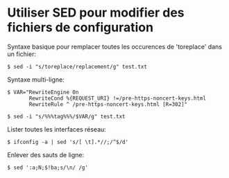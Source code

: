# Utiliser SED pour modifier des fichiers de configuration

Syntaxe basique pour remplacer toutes les occurences de 'toreplace' dans un fichier:
    
    $ sed -i "s/toreplace/replacement/g" test.txt

Syntaxe multi-ligne:

    $ VAR="RewriteEngine On
           RewriteCond %{REQUEST_URI} !=/pre-https-noncert-keys.html
           RewriteRule ^ /pre-https-noncert-keys.html [R=302]"

    $ sed -i "s/%%%tag%%%/$VAR/g" test.txt

Lister toutes les interfaces réseau:

    $ ifconfig -a | sed 's/[ \t].*//;/^$/d'

Enlever des sauts de ligne:

    $ sed ':a;N;$!ba;s/\n/ /g'
